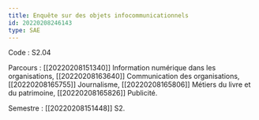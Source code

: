 ```yaml
---
title: Enquête sur des objets infocommunicationnels
id: 20220208246143
type: SAE
---
```


Code : S2.04

Parcours : [[20220208151340]] Information numérique dans les organisations, [[20220208163640]] Communication des organisations, [[20220208165755]] Journalisme, [[20220208165806]] Métiers du livre et du patrimoine, [[20220208165826]] Publicité.

Semestre : [[20220208151448]] S2.